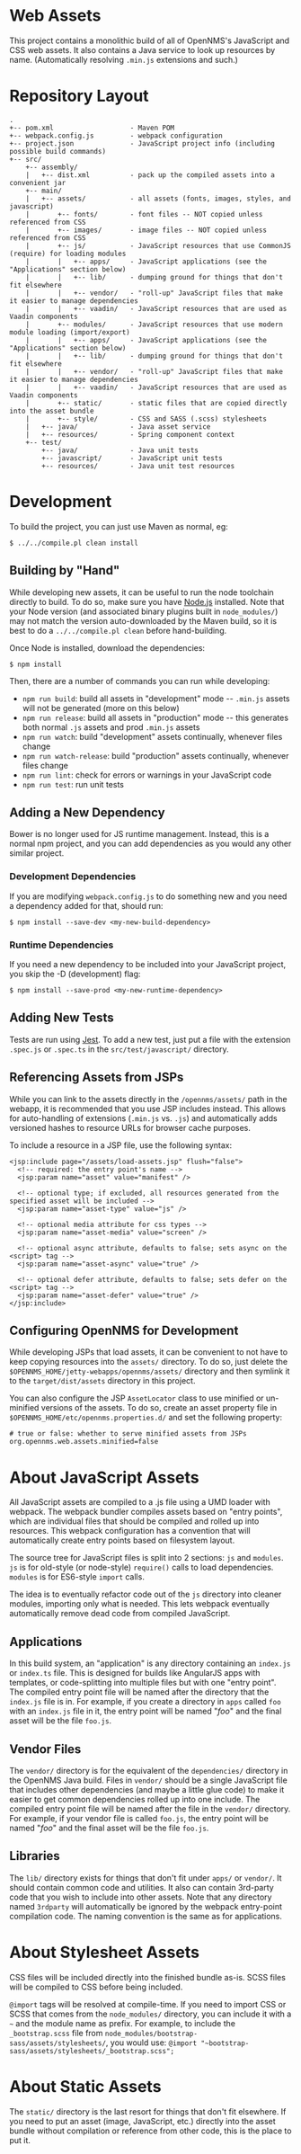 # Web Assets

This project contains a monolithic build of all of OpenNMS's JavaScript and CSS web assets.
It also contains a Java service to look up resources by name. (Automatically resolving `.min.js` extensions and such.)

# Repository Layout

```
.
+-- pom.xml                   - Maven POM
+-- webpack.config.js         - webpack configuration
+-- project.json              - JavaScript project info (including possible build commands)
+-- src/
    +-- assembly/
    |   +-- dist.xml          - pack up the compiled assets into a convenient jar
    +-- main/
    |   +-- assets/           - all assets (fonts, images, styles, and javascript)
    |       +-- fonts/        - font files -- NOT copied unless referenced from CSS
    |       +-- images/       - image files -- NOT copied unless referenced from CSS
    |       +-- js/           - JavaScript resources that use CommonJS (require) for loading modules
    |       |   +-- apps/     - JavaScript applications (see the "Applications" section below)
    |       |   +-- lib/      - dumping ground for things that don't fit elsewhere
    |       |   +-- vendor/   - "roll-up" JavaScript files that make it easier to manage dependencies
    |       |   +-- vaadin/   - JavaScript resources that are used as Vaadin components
    |       +-- modules/      - JavaScript resources that use modern module loading (import/export)
    |       |   +-- apps/     - JavaScript applications (see the "Applications" section below)
    |       |   +-- lib/      - dumping ground for things that don't fit elsewhere
    |       |   +-- vendor/   - "roll-up" JavaScript files that make it easier to manage dependencies
    |       |   +-- vaadin/   - JavaScript resources that are used as Vaadin components
    |       +-- static/       - static files that are copied directly into the asset bundle
    |       +-- style/        - CSS and SASS (.scss) stylesheets
    |   +-- java/             - Java asset service
    |   +-- resources/        - Spring component context
    +-- test/
        +-- java/             - Java unit tests
        +-- javascript/       - JavaScript unit tests
        +-- resources/        - Java unit test resources
```

# Development

To build the project, you can just use Maven as normal, eg:

```
$ ../../compile.pl clean install
```

## Building by "Hand"

While developing new assets, it can be useful to run the node toolchain directly to build.
To do so, make sure you have [Node.js](https://nodejs.org/) installed.
Note that your Node version (and associated binary plugins built in `node_modules/`) may not match the version auto-downloaded by the Maven build, so it is best to do a `../../compile.pl clean` before hand-building.

Once Node is installed, download the dependencies:

```
$ npm install
```

Then, there are a number of commands you can run while developing:

* `npm run build`: build all assets in "development" mode -- `.min.js` assets will not be generated (more on this below)
* `npm run release`: build all assets in "production" mode -- this generates both normal `.js` assets and prod `.min.js` assets
* `npm run watch`: build "development" assets continually, whenever files change
* `npm run watch-release`: build "production" assets continually, whenever files change
* `npm run lint`: check for errors or warnings in your JavaScript code
* `npm run test`: run unit tests

## Adding a New Dependency

Bower is no longer used for JS runtime management.
Instead, this is a normal npm project, and you can add dependencies as you would any other similar project.

### Development Dependencies

If you are modifying `webpack.config.js` to do something new and you need a dependency added for that, should run:

```
$ npm install --save-dev <my-new-build-dependency>
```

### Runtime Dependencies

If you need a new dependency to be included into your JavaScript project, you skip the -D (development) flag:

```
$ npm install --save-prod <my-new-runtime-dependency>
```

## Adding New Tests

Tests are run using [Jest](https://facebook.github.io/jest/).
To add a new test, just put a file with the extension `.spec.js` or `.spec.ts` in the `src/test/javascript/` directory.

## Referencing Assets from JSPs

While you can link to the assets directly in the `/opennms/assets/` path in the webapp, it is recommended that you use JSP includes instead.  This allows for auto-handling of extensions (`.min.js` vs. `.js`) and automatically adds versioned hashes to resource URLs for browser cache purposes.

To include a resource in a JSP file, use the following syntax:

```
<jsp:include page="/assets/load-assets.jsp" flush="false">
  <!-- required: the entry point's name -->
  <jsp:param name="asset" value="manifest" />

  <!-- optional type; if excluded, all resources generated from the specified asset will be included -->
  <jsp:param name="asset-type" value="js" />

  <!-- optional media attribute for css types -->
  <jsp:param name="asset-media" value="screen" />

  <!-- optional async attribute, defaults to false; sets async on the <script> tag -->
  <jsp:param name="asset-async" value="true" />

  <!-- optional defer attribute, defaults to false; sets defer on the <script> tag -->
  <jsp:param name="asset-defer" value="true" />
</jsp:include>
```

## Configuring OpenNMS for Development

While developing JSPs that load assets, it can be convenient to not have to keep copying resources into the `assets/` directory.
To do so, just delete the `$OPENNMS_HOME/jetty-webapps/opennms/assets/` directory and then symlink it to the `target/dist/assets` directory in this project.

You can also configure the JSP `AssetLocator` class to use minified or un-minified versions of the assets.
To do so, create an asset property file in `$OPENNMS_HOME/etc/opennms.properties.d/` and set the following property:

```
# true or false: whether to serve minified assets from JSPs
org.opennms.web.assets.minified=false
```


# About JavaScript Assets

All JavaScript assets are compiled to a .js file using a UMD loader with webpack.
The webpack bundler compiles assets based on "entry points", which are individual files that should be compiled and rolled up into resources.
This webpack configuration has a convention that will automatically create entry points based on filesystem layout.

The source tree for JavaScript files is split into 2 sections: `js` and `modules`.
`js` is for old-style (or node-style) `require()` calls to load dependencies.
`modules` is for ES6-style `import` calls.

The idea is to eventually refactor code out of the `js` directory into cleaner modules, importing only what is needed.
This lets webpack eventually automatically remove dead code from compiled JavaScript.

## Applications

In this build system, an "application" is any directory containing an `index.js` or `index.ts` file.
This is designed for builds like AngularJS apps with templates, or code-splitting into multiple files but with one "entry point".
The compiled entry point file will be named after the directory that the `index.js` file is in.
For example, if you create a directory in `apps` called `foo` with an `index.js` file in it, the entry point will be named "*foo*" and the final asset will be the file `foo.js`.

## Vendor Files

The `vendor/` directory is for the equivalent of the `dependencies/` directory in the OpenNMS Java build.
Files in `vendor/` should be a single JavaScript file that includes other dependencies (and maybe a little glue code) to make it easier to get common dependencies rolled up into one include.
The compiled entry point file will be named after the file in the `vendor/` directory.
For example, if your vendor file is called `foo.js`, the entry point will be named "*foo*" and the final asset will be the file `foo.js`.

## Libraries

The `lib/` directory exists for things that don't fit under `apps/` or `vendor/`.
It should contain common code and utilities.
It also can contain 3rd-party code that you wish to include into other assets.
Note that any directory named `3rdparty` will automatically be ignored by the webpack entry-point compilation code.
The naming convention is the same as for applications.

# About Stylesheet Assets

CSS files will be included directly into the finished bundle as-is.
SCSS files will be compiled to CSS before being included.

`@import` tags will be resolved at compile-time.
If you need to import CSS or SCSS that comes from the `node_modules/` directory, you can include it with a `~` and the module name as prefix.
For example, to include the `_bootstrap.scss` file from `node_modules/bootstrap-sass/assets/stylesheets/`, you would use: `@import "~bootstrap-sass/assets/stylesheets/_bootstrap.scss";`


# About Static Assets

The `static/` directory is the last resort for things that don't fit elsewhere.
If you need to put an asset (image, JavaScript, etc.) directly into the asset bundle without compilation or reference from other code, this is the place to put it.
